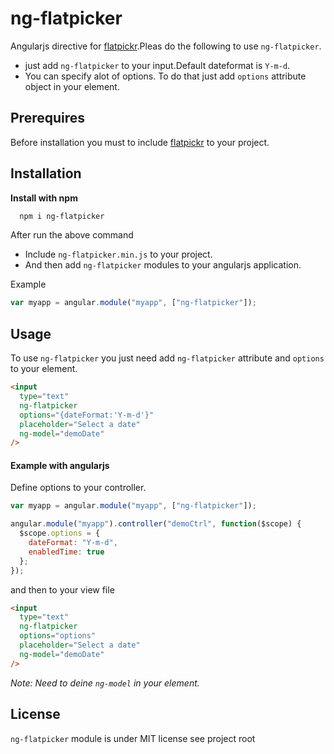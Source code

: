 <!-- Headings-->

# ng-flatpicker

Angularjs directive for [flatpickr](https://flatpickr.js.org/).Pleas do the following to use `ng-flatpicker`.

- just add `ng-flatpicker` to your input.Default dateformat is `Y-m-d`.
- You can specify alot of options. To do that just add `options` attribute object in your element.

## Prerequires

Before installation you must to include [flatpickr](https://flatpickr.js.org/) to your project.

## Installation

**Install with npm**

```bash
  npm i ng-flatpicker
```

After run the above command

- Include `ng-flatpicker.min.js` to your project.
- And then add `ng-flatpicker` modules to your angularjs application.

Example

```javascript
var myapp = angular.module("myapp", ["ng-flatpicker"]);
```

## Usage

To use `ng-flatpicker` you just need add `ng-flatpicker` attribute and `options` to your element.

```html
<input
  type="text"
  ng-flatpicker
  options="{dateFormat:'Y-m-d'}"
  placeholder="Select a date"
  ng-model="demoDate"
/>
```

#### Example with angularjs

Define options to your controller.

```javascript
var myapp = angular.module("myapp", ["ng-flatpicker"]);

angular.module("myapp").controller("demoCtrl", function($scope) {
  $scope.options = {
    dateFormat: "Y-m-d",
    enabledTime: true
  };
});
```

and then to your view file

```html
<input
  type="text"
  ng-flatpicker
  options="options"
  placeholder="Select a date"
  ng-model="demoDate"
/>
```

_Note: Need to deine `ng-model` in your element._

## License

`ng-flatpicker` module is under MIT license see project root
